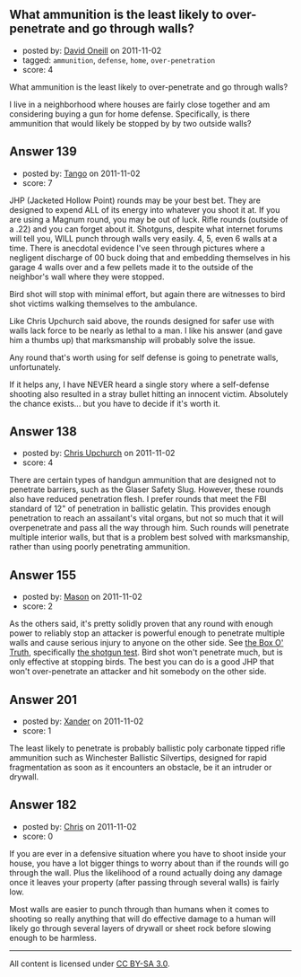 ## What ammunition is the least likely to over-penetrate and go through walls?

- posted by: [David Oneill](https://stackexchange.com/users/-1/113-david-oneill) on 2011-11-02
- tagged: `ammunition`, `defense`, `home`, `over-penetration`
- score: 4

What ammunition is the least likely to over-penetrate and go through walls?

I live in a neighborhood where houses are fairly close together and am considering buying a gun for home defense.  Specifically, is there ammunition that would likely be stopped by by two outside walls?


## Answer 139

- posted by: [Tango](https://stackexchange.com/users/-1/65-tango) on 2011-11-02
- score: 7

JHP (Jacketed Hollow Point) rounds may be your best bet.  They are designed to expend ALL of its energy into whatever you shoot it at.  If you are using a Magnum round, you may be out of luck.  Rifle rounds (outside of a .22) and you can forget about it.  Shotguns, despite what internet forums will tell you, WILL punch through walls very easily.  4, 5, even 6 walls at a time.  There is anecdotal evidence I've seen through pictures where a negligent discharge of 00 buck doing that and embedding themselves in his garage 4 walls over and a few pellets made it to the outside of the neighbor's wall where they were stopped.

Bird shot will stop with minimal effort, but again there are witnesses to bird shot victims walking themselves to the ambulance.

Like Chris Upchurch said above, the rounds designed for safer use with walls lack force to be nearly as lethal to a man.  I like his answer (and gave him a thumbs up) that marksmanship will probably solve the issue.

Any round that's worth using for self defense is going to penetrate walls, unfortunately.

If it helps any, I have NEVER heard a single story where a self-defense shooting also resulted in a stray bullet hitting an innocent victim.  Absolutely the chance exists... but you have to decide if it's worth it.


## Answer 138

- posted by: [Chris Upchurch](https://stackexchange.com/users/-1/79-chris-upchurch) on 2011-11-02
- score: 4

There are certain types of handgun ammunition that are designed not to penetrate barriers, such as the Glaser Safety Slug.  However, these rounds also have reduced penetration flesh.  I prefer rounds that meet the FBI standard of 12" of penetration in ballistic gelatin.  This provides enough penetration to reach an assailant's vital organs, but not so much that it will overpenetrate and pass all the way through him.  Such rounds will penetrate multiple interior walls, but that is a problem best solved with marksmanship, rather than using poorly penetrating ammunition.


## Answer 155

- posted by: [Mason](https://stackexchange.com/users/-1/19-mason) on 2011-11-02
- score: 2

<p>As the others said, it's pretty solidly proven that any round with enough power to reliably stop an attacker is powerful enough to penetrate multiple walls and cause serious injury to anyone on the other side. See <a href="http://www.theboxotruth.com/docs/theboxotruth.htm" rel="nofollow">the Box O' Truth</a>, specifically <a href="http://www.theboxotruth.com/docs/bot3.htm" rel="nofollow">the shotgun test</a>. Bird shot won't penetrate much, but is only effective at stopping birds. The best you can do is a good JHP that won't over-penetrate an attacker and hit somebody on the other side.</p>



## Answer 201

- posted by: [Xander](https://stackexchange.com/users/-1/9-xander) on 2011-11-02
- score: 1

The least likely to penetrate is probably ballistic poly carbonate tipped rifle ammunition such as Winchester Ballistic Silvertips, designed for rapid fragmentation as soon as it encounters an obstacle, be it an intruder or drywall.   



## Answer 182

- posted by: [Chris](https://stackexchange.com/users/-1/127-chris) on 2011-11-02
- score: 0

If you are ever in a defensive situation where you have to shoot inside your house, you have a lot bigger things to worry about than if the rounds will go through the wall. Plus the likelihood of a round actually doing any damage once it leaves your property (after passing through several walls) is fairly low.

Most walls are easier to punch through than humans when it comes to shooting so really anything that will do effective damage to a human will likely go through several layers of drywall or sheet rock before slowing enough to be harmless.



---

All content is licensed under [CC BY-SA 3.0](https://creativecommons.org/licenses/by-sa/3.0/).

